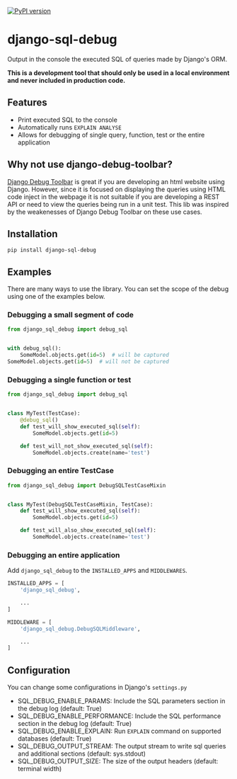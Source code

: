 [![PyPI version](https://badge.fury.io/py/django-sql-debug.svg)](https://badge.fury.io/py/django-sql-debug)

# django-sql-debug
Output in the console the executed SQL of queries made by Django's ORM.

**This is a development tool that should only be used in a local environment and never included in production code.**

## Features
- Print executed SQL to the console
- Automatically runs `EXPLAIN ANALYSE`
- Allows for debugging of single query, function, test or the entire application

## Why not use django-debug-toolbar?
[Django Debug Toolbar](https://github.com/jazzband/django-debug-toolbar) is great if you are developing an html website
using Django. However, since it is focused on displaying the queries using HTML code inject in the webpage it is not
suitable if you are developing a REST API or need to view the queries being run in a unit test. This lib was inspired
by the weakenesses of Django Debug Toolbar on these use cases.


## Installation
```shell
pip install django-sql-debug
```

## Examples
There are many ways to use the library. You can set the scope of the debug using one of the examples below.

### Debugging a small segment of code
```python
from django_sql_debug import debug_sql


with debug_sql():
    SomeModel.objects.get(id=5)  # will be captured
SomeModel.objects.get(id=5)  # will not be captured

```

### Debugging a single function or test
```python
from django_sql_debug import debug_sql


class MyTest(TestCase):
    @debug_sql()
    def test_will_show_executed_sql(self):
        SomeModel.objects.get(id=5)

    def test_will_not_show_executed_sql(self):
        SomeModel.objects.create(name='test')
```

### Debugging an entire TestCase
```python
from django_sql_debug import DebugSQLTestCaseMixin


class MyTest(DebugSQLTestCaseMixin, TestCase):
    def test_will_show_executed_sql(self):
        SomeModel.objects.get(id=5)

    def test_will_also_show_executed_sql(self):
        SomeModel.objects.create(name='test')
```

### Debugging an entire application
Add `django_sql_debug` to the `INSTALLED_APPS` and `MIDDLEWARES`.

```python
INSTALLED_APPS = [
    'django_sql_debug',

    ...
]

MIDDLEWARE = [
    'django_sql_debug.DebugSQLMiddleware',

    ...
]
```


## Configuration
You can change some configurations in Django's `settings.py`

- SQL_DEBUG_ENABLE_PARAMS: Include the SQL parameters section in the debug log (default: True)
- SQL_DEBUG_ENABLE_PERFORMANCE: Include the SQL performance section in the debug log (default: True)
- SQL_DEBUG_ENABLE_EXPLAIN: Run `EXPLAIN` command on supported databases (default: True)
- SQL_DEBUG_OUTPUT_STREAM: The output stream to write sql queries and additional sections (default: sys.stdout)
- SQL_DEBUG_OUTPUT_SIZE: The size of the output headers (default: terminal width)
